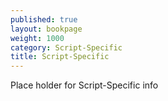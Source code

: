 ```yaml
---
published: true
layout: bookpage
weight: 1000
category: Script-Specific
title: Script-Specific
---
```


Place holder for Script-Specific info
